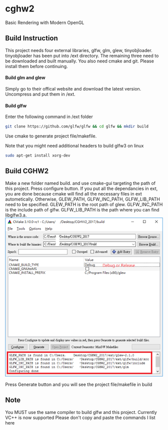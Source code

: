# cghw2
Basic Rendering with Modern OpenGL

## Build Instruction
This project needs four external libraries, glfw, glm, glew, tinyobjloader. tinyobjloader has been put into /ext directory. The remaining three need to be downloaded and built manually. You also need cmake and git. Please install them before continuing.

#### Build glm and glew

Simply go to their offical website and download the latest version. Uncompress and put them in /ext.

#### Build glfw
Enter the following command in /ext folder
```bash
git clone https://github.com/glfw/glfw && cd glfw && mkdir build
```
Use cmake to generate project file/makefile.

Note that you might need additional headers to build glfw3 on linux
```bash
sudo apt-get install xorg-dev
```

## Build CGHW2

Make a new folder named build. and use cmake-gui targeting the path of this project. Press configure button. If you put all the dependancies in ext, you are done because cmake will find all the necessary files in ext autometically. Otherwise, GLEW_PATH, GLFW_INC_PATH, GLFW_LIB_PATH need to be specified. GLEW_PATH is the root path of glew. GLFW_INC_PATH is the include path of glfw. GLFW_LIB_PATH is the path where you can find libglfw3.a.
![](/images/cmake_cghw2.png)

Press Generate button and you will see the project file/makefile in build


## Note
You MUST use the same compiler to build glfw and this project.
Currently VC++ is now supported
Please don't copy and paste the commands I list here